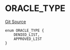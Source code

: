 # ORACLE_TYPE
[Git Source](https://github.com/thrackle-io/tron/blob/873b14e2bfb8e3c0ec1e8bf0bb215076bd1e60ce/src/protocol/economic/ruleProcessor/RuleCodeData.sol)


```solidity
enum ORACLE_TYPE {
    DENIED_LIST,
    APPROVED_LIST
}
```

